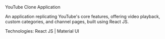 YouTube Clone Application

An application replicating YouTube's core features, offering video
playback, custom categories, and channel pages, built using React
JS.

Technologies: React JS | Material UI

